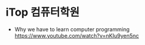 # iTop 컴퓨터학원

- Why we have to learn computer programming
https://www.youtube.com/watch?v=nKIu9yen5nc

